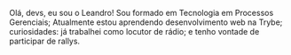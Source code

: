 Olá, devs, eu sou o Leandro! Sou formado em Tecnologia em Processos Gerenciais;
Atualmente estou aprendendo desenvolvimento web na Trybe;
curiosidades: já trabalhei como locutor de rádio; 
e tenho vontade de participar de rallys.
